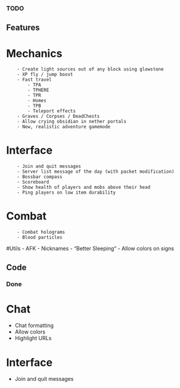 ### TODO
## Features
# Mechanics
        - Create light sources out of any block using glowstone
        - XP fly / jump boost
        - Fast travel
            - TPA
            - TPHERE
            - TPR
            - Homes
            - TPB
            - Teleport effects
        - Graves / Corpses / DeadChests
        - Allow crying obsidian in nether portals
        - New, realistic adventure gamemode

# Interface
        - Join and quit messages
        - Server list message of the day (with packet modification)
        - Bossbar compass
        - Scoreboard
        - Show health of players and mobs above their head
        - Ping players on low item durability

# Combat
        - Combat holograms
        - Blood particles

#Utils
        - AFK
        - Nicknames
        - “Better Sleeping“
        - Allow colors on signs

## Code


### Done
# Chat
- Chat formatting
- Allow colors
- Highlight URLs

# Interface
- Join and quit messages
